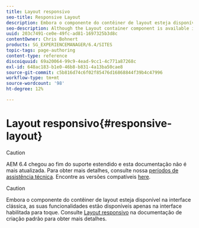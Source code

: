 ```yaml
---
title: Layout responsivo
seo-title: Responsive Layout
description: Embora o componente do contêiner de layout esteja disponível na interface clássica, as suas funcionalidades estão disponíveis apenas na interface habilitada para toque.
seo-description: Although the Layout container component is available in the classic UI, its full functionality is only available and supported in the touch-enabled UI.
uuid: 203c7491-ce0e-49fc-ad81-1697325b3d8c
contentOwner: Chris Bohnert
products: SG_EXPERIENCEMANAGER/6.4/SITES
topic-tags: page-authoring
content-type: reference
discoiquuid: 69a20064-99c9-4ead-9cc1-4c771a87268c
exl-id: 648ac183-b1e0-46b8-b831-4a13ba50cae8
source-git-commit: c5b816d74c6f02f85476d16868844f39b4c47996
workflow-type: tm+mt
source-wordcount: '98'
ht-degree: 12%

---
```


# Layout responsivo{#responsive-layout}

>[!CAUTION]
>
>AEM 6.4 chegou ao fim do suporte estendido e esta documentação não é mais atualizada. Para obter mais detalhes, consulte nossa [períodos de assistência técnica](https://helpx.adobe.com/br/support/programs/eol-matrix.html). Encontre as versões compatíveis [here](https://experienceleague.adobe.com/docs/).

>[!CAUTION]
>
>Embora o componente do contêiner de layout esteja disponível na interface clássica, as suas funcionalidades estão disponíveis apenas na interface habilitada para toque. Consulte [Layout responsivo](/help/sites-authoring/responsive-layout.md) na documentação de criação padrão para obter mais detalhes.
